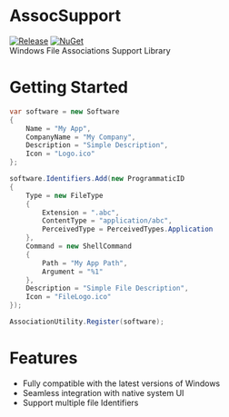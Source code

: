 # AssocSupport
[![Release](https://img.shields.io/badge/Release-v1.0.0-brightgreen.svg)](https://github.com/iodes/AssocSupport/releases)
[![NuGet](https://img.shields.io/badge/NuGet-v1.0.0-blue.svg)](https://www.nuget.org/packages/AssocSupport/)  
Windows File Associations Support Library

# Getting Started
```csharp
var software = new Software
{
    Name = "My App",
    CompanyName = "My Company",
    Description = "Simple Description",
    Icon = "Logo.ico"
};

software.Identifiers.Add(new ProgrammaticID
{
    Type = new FileType
    {
        Extension = ".abc",
        ContentType = "application/abc",
        PerceivedType = PerceivedTypes.Application
    },
    Command = new ShellCommand
    {
        Path = "My App Path",
        Argument = "%1"
    },
    Description = "Simple File Description",
    Icon = "FileLogo.ico"
});

AssociationUtility.Register(software);
```

# Features
* Fully compatible with the latest versions of Windows
* Seamless integration with native system UI
* Support multiple file Identifiers
